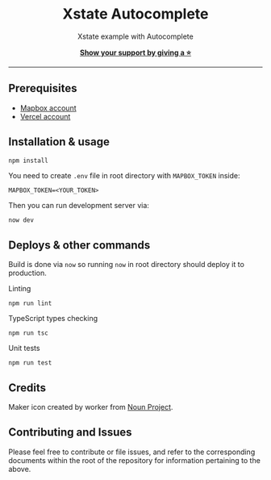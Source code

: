 <div align="center">

# Xstate Autocomplete

Xstate example with Autocomplete

[**Show your support by giving a ⭐**](https://github.com/krzysztofzuraw/xstate-autocomplete/stargazers)
<br/><hr/>

</div>

## Prerequisites

- [Mapbox account](https://www.mapbox.com/)
- [Vercel account](https://vercel.com/home)

## Installation & usage

```shell
npm install
```

You need to create `.env` file in root directory with `MAPBOX_TOKEN` inside:

```txt
MAPBOX_TOKEN=<YOUR_TOKEN>
```

Then you can run development server via:

```shell
now dev
```

## Deploys & other commands

Build is done via `now` so running `now` in root directory should deploy it to production.

Linting

```shell
npm run lint
```

TypeScript types checking

```shell
npm run tsc
```

Unit tests

```shell
npm run test
```

## Credits

Maker icon created by worker from [Noun Project](https://thenounproject.com/search/?q=point&i=2450190).

## Contributing and Issues

Please feel free to contribute or file issues, and refer to the corresponding documents within the root of the repository for information pertaining to the above.
